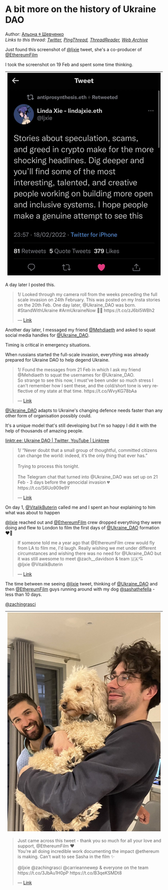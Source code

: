 # A bit more on the history of Ukraine DAO

Author: [Альона ꑭ Шевченко](https://twitter.com/cryptodrftng)  
*Links to this thread: [Twitter](https://twitter.com/cryptodrftng/status/1558931479450861570), [PingThread](https://pingthread.com/thread/1558931479450861570), [ThreadReader](https://threadreaderapp.com/thread/1558931479450861570.html), [Web Archive](https://web.archive.org/web/*/https://twitter.com/cryptodrftng/status/1558931479450861570)*

Just found this screenshot of [@ljxie](https://twitter.com/ljxie) tweet, she's a co-producer of [@EthereumFilm](https://twitter.com/EthereumFilm) 

I took the screenshot on 19 Feb and spent some time thinking.

| [![](/media/1558933183520980993/3_1558931475072008193.jpg)](/media/1558933183520980993/3_1558931475072008193.jpg) |
| :-: |

A day later I posted this.

<blockquote class="twitter-tweet">
    <p lang="en" dir="ltr">
    1/ Looked through my camera roll from the weeks preceding the full scale invasion on 24th February. This was posted on my Insta stories on the 20th Feb. One day later, @Ukraine_DAO was born.  <br />
    #StandWithUkraine #ArmUkraineNow 💙💛 https://t.co/zJ6bl5WBh2<br />
    </p>
    &mdash; <a href="https://twitter.com/cryptodrftng/status/1531800480472514562">Link</a>
</blockquote>

Another day later, I messaged my friend [@Mehdiaeth](https://twitter.com/Mehdiaeth) and asked to squat social media handles for [@Ukraine_DAO](https://twitter.com/Ukraine_DAO). 

Timing is critical in emergency situations.

When russians started the full-scale invasion, everything was already prepared for Ukraine DAO to help degend Ukraine.

<blockquote class="twitter-tweet">
    <p lang="en" dir="ltr">
    1/ Found the messages from 21 Feb in which I ask my friend @Mehdiaeth to squat the usernames for @Ukraine_DAO.<br />
    So strange to see this now, I must&#39;ve been under so much stress I can&#39;t remember how I sent these, and the cold/short tone is very reflective of my state at that time. https://t.co/WvyKG78bAa<br />
    </p>
    &mdash; <a href="https://twitter.com/cryptodrftng/status/1509041913655181317">Link</a>
</blockquote>

[@Ukraine_DAO](https://twitter.com/Ukraine_DAO) adapts to Ukraine's changing defence needs faster than any other form of organisation possibly could. 

It's a unique model that's still developing but I'm so happy I did it with the help of thousands of amazing people. 

[linktr.ee: Ukraine DAO | Twitter, YouTube | Linktree](http://linktr.ee/ukrainedao)

<blockquote class="twitter-tweet">
    <p lang="en" dir="ltr">
    1/ “Never doubt that a small group of thoughtful, committed citizens can change the world: indeed, it’s the only thing that ever has.”<br />
    <br />
    Trying to process this tonight. <br />
    <br />
    The Telegram chat that turned into @Ukraine_DAO was set up on 21 Feb - 3 days before the genocidal invasion 💔 https://t.co/S6Uo909e9Y<br />
    </p>
    &mdash; <a href="https://twitter.com/cryptodrftng/status/1525282533037965315">Link</a>
</blockquote>

On day 1, [@VitalikButerin](https://twitter.com/VitalikButerin) called me and I spent an hour explaining to him what was about to happen 

[@ljxie](https://twitter.com/ljxie) reached out and [@EthereumFilm](https://twitter.com/EthereumFilm) crew dropped everything they were doing and flew to London to film the first days of [@Ukraine_DAO](https://twitter.com/Ukraine_DAO) formation ❤️🖤

<blockquote class="twitter-tweet">
    <p lang="en" dir="ltr">
    If someone told me a year ago that @EthereumFilm crew would fly from LA to film me, I&#39;d laugh. Really wishing we met under different circumstances and wishing there was no need for @Ukraine_DAO  but it was still  awesome to meet @zach__davidson &amp; team 🇺🇦💘<br />
    @ljxie @VitalikButerin<br />
    </p>
    &mdash; <a href="https://twitter.com/cryptodrftng/status/1498117284333817860">Link</a>
</blockquote>

The time between me seeing [@ljxie](https://twitter.com/ljxie) tweet, thinking of [@Ukraine_DAO](https://twitter.com/Ukraine_DAO) and then [@EthereumFilm](https://twitter.com/EthereumFilm) guys running around with my dog [@sashathefella](https://twitter.com/sashathefella) - less than 10 days. 

[@zachingrasci](https://twitter.com/zachingrasci)

| [![](/media/1558933183520980993/3_1558933178840137729.jpg)](/media/1558933183520980993/3_1558933178840137729.jpg) |
| :-: |

<blockquote class="twitter-tweet">
    <p lang="en" dir="ltr">
    Just came across this tweet - thank you so much for all your love and support, @EthereumFilm ❤️ <br />
    You&#39;re all doing incredible work documenting the impact @ethereum is making. Can&#39;t wait to see Sasha in the film ✨<br />
    <br />
    @ljxie @zachingrasci @carrieannewep &amp; everyone on the team https://t.co/3JbAu1H0pP https://t.co/B3qeKSMDt8<br />
    </p>
    &mdash; <a href="https://twitter.com/cryptodrftng/status/1524986382137102339">Link</a>
</blockquote>
